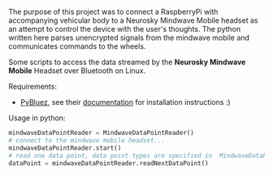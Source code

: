 The purpose of this project was to connect a RaspberryPi with accompanying vehicular body to a Neurosky Mindwave Mobile headset as an attempt to control the device with the user's thoughts. The python written here parses unencrypted signals from the mindwave mobile and communicates commands to the wheels.

Some scripts to access the data streamed by the **Neurosky Mindwave Mobile** Headset over Bluetooth on Linux.

Requirements:
* [PyBluez](http://code.google.com/p/pybluez/), see their [documentation](http://code.google.com/p/pybluez/wiki/Documentation) for installation instructions :)

Usage in python:

```python
mindwaveDataPointReader = MindwaveDataPointReader()
# connect to the mindwave mobile headset...
mindwaveDataPointReader.start()
# read one data point, data point types are specified in  MindwaveDataPoints.py'
dataPoint = mindwaveDataPointReader.readNextDataPoint()
``` 
